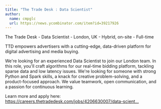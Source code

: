 ```yaml
---
title: "The Trade Desk : Data Scientist"
author:
  name: cmpglc
  url: https://news.ycombinator.com/item?id=39217926
---
```

The Trade Desk - Data Scientist - London, UK - Hybrid, on-site - Full-time

TTD empowers advertisers with a cutting-edge, data-driven platform for digital advertising and media buying.

We&#x27;re looking for an experienced Data Scientist to join our London team.
In this role, you&#x27;ll craft algorithms for our real-time bidding platform, tackling sparse data and low latency issues.
We&#x27;re looking for someone with strong Python and Spark skills, a knack for creative problem-solving, and a product-focused approach.
We value teamwork, open communication, and a passion for continuous learning.

Learn more and apply here: <a href="https:&#x2F;&#x2F;careers.thetradedesk.com&#x2F;jobs&#x2F;4206630007&#x2F;data-scientist" rel="nofollow">https:&#x2F;&#x2F;careers.thetradedesk.com&#x2F;jobs&#x2F;4206630007&#x2F;data-scient...</a>
